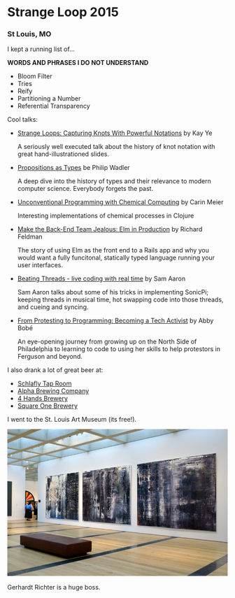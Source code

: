 Strange Loop 2015
===
### St Louis, MO

I kept a running list of...

**WORDS AND PHRASES I DO NOT UNDERSTAND**

* Bloom Filter
* Tries
* Reify
* Partitioning a Number
* Referential Transparency

Cool talks:

* [Strange Loops: Capturing Knots With Powerful
Notations](https://www.youtube.com/watch?v=Wahc9Ocka1g) by Kay Ye

    A seriously well executed talk about the history of knot notation with great
    hand-illustrationed slides.

* [Propositions as Types](https://www.youtube.com/watch?v=IOiZatlZtGU) be Philip
Wadler

    A deep dive into the history of types and their relevance to modern computer
    science. Everybody forgets the past.

* [Unconventional Programming with Chemical
Computing](https://www.youtube.com/watch?v=cHoYNStQOEc) by Carin Meier

    Interesting implementations of chemical processes in Clojure

* [Make the Back-End Team Jealous: Elm in
Production](https://www.youtube.com/watch?v=FV0DXNB94NE) by Richard Feldman

    The story of using Elm as the front end to a Rails app and why you would
    want a fully funcitonal, statically typed language running your user
    interfaces.

* [Beating Threads - live coding with real
time](https://www.youtube.com/watch?v=YlRTTzlhquo) by Sam Aaron

    Sam Aaron talks about some of his tricks in implementing SonicPi; keeping
    threads in musical time, hot swapping code into those threads, and cueing and
    syncing.

* [From Protesting to Programming: Becoming a Tech
Activist](https://www.youtube.com/watch?v=gy82S8tjJX8) by Abby Bobé

    An eye-opening journey from growing up on the North Side of Philadelphia to
    learning to code to using her skills to help protestors in Ferguson and
    beyond.

I also drank a lot of great beer at:

* [Schlafly Tap Room](http://schlafly.com/tap-room/)
* [Alpha Brewing Company](http://www.alphabrewingcompany.com/)
* [4 Hands Brewery](http://4handsbrewery.com/)
* [Square One Brewery](http://www.squareonebrewery.com/)

I went to the St. Louis Art Museum (its free!).

![](strangeloop2015/gerhardt.jpg)

Gerhardt Richter is a huge boss.
